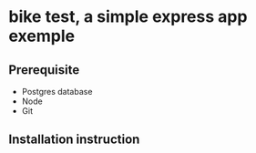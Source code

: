 # bike test, a simple express app exemple

## Prerequisite
- Postgres database
- Node
- Git

## Installation instruction